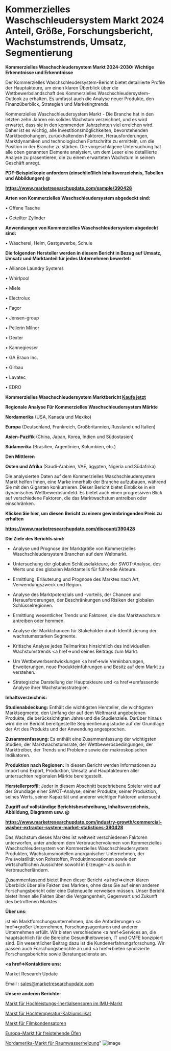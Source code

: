# Kommerzielles Waschschleudersystem Markt 2024 Anteil, Größe, Forschungsbericht, Wachstumstrends, Umsatz, Segmentierung

<strong>Kommerzielles Waschschleudersystem Markt 2024-2030: Wichtige Erkenntnisse und Erkenntnisse</strong>

Der Kommerzielles Waschschleudersystem-Bericht bietet detaillierte Profile der Hauptakteure, um einen klaren Überblick über die Wettbewerbslandschaft des Kommerzielles Waschschleudersystem-Outlook zu erhalten. Es umfasst auch die Analyse neuer Produkte, den Finanzüberblick, Strategien und Marketingtrends.

Kommerzielles Waschschleudersystem Markt - Die Branche hat in den letzten zehn Jahren ein solides Wachstum verzeichnet, und es wird erwartet, dass sie in den kommenden Jahrzehnten viel erreichen wird. Daher ist es wichtig, alle Investitionsmöglichkeiten, bevorstehenden Marktbedrohungen, zurückhaltenden Faktoren, Herausforderungen, Marktdynamiken und technologischen Fortschritte zu ermitteln, um die Position in der Branche zu stärken. Die vorgeschlagene Untersuchung hat alle oben genannten Elemente analysiert, um dem Leser eine detaillierte Analyse zu präsentieren, die zu einem erwarteten Wachstum in seinem Geschäft anregt.



<strong><b>PDF-Beispielkopie anfordern (einschließlich Inhaltsverzeichnis, Tabellen und Abbildungen) @ </b></strong>

<strong><a href=https://www.marketresearchupdate.com/sample/390428>

<strong>https://www.marketresearchupdate.com/sample/390428</u></a></strong></strong>



<strong>Arten von Kommerzielles Waschschleudersystem abgedeckt sind:</strong>

• Offene Tasche

• Geteilter Zylinder



<strong>Anwendungen von Kommerzielles Waschschleudersystem abgedeckt sind:</strong>

• Wäscherei, Heim, Gastgewerbe, Schule



<strong>Die folgenden Hersteller werden in diesem Bericht in Bezug auf Umsatz, Umsatz und Marktanteil für jedes Unternehmen bewertet:</strong>

• Alliance Laundry Systems

• Whirlpool

• Miele

• Electrolux

• Fagor

• Jensen-group

• Pellerin Milnor

• Dexter

• Kannegiesser

• GA Braun Inc.

• Girbau

• Lavatec

• EDRO



<strong>Kommerzielles Waschschleudersystem Marktbericht <a href=https://www.marketresearchupdate.com/buynow/390428>Kaufe jetzt</a></strong>



<strong>Regionale Analyse Für Kommerzielles Waschschleudersystem Märkte</strong>



<strong>Nordamerika</strong> (USA, Kanada und Mexiko)



<strong>Europa</strong> (Deutschland, Frankreich, Großbritannien, Russland und Italien)



<strong>Asien-Pazifik</strong> (China, Japan, Korea, Indien und Südostasien)



<strong>Südamerika</strong> (Brasilien, Argentinien, Kolumbien, etc.)



<strong>Den Mittleren</strong> 

<strong>Osten und Afrika</strong> (Saudi-Arabien, VAE, ägypten, Nigeria und Südafrika)

Die analysierten Daten auf dem Kommerzielles Waschschleudersystem Markt helfen Ihnen, eine Marke innerhalb der Branche aufzubauen, während Sie mit den Giganten konkurrieren. Dieser Bericht bietet Einblicke in ein dynamisches Wettbewerbsumfeld. Es bietet auch einen progressiven Blick auf verschiedene Faktoren, die das Marktwachstum antreiben oder einschränken.



<strong>Klicken Sie hier, um diesen Bericht zu einem gewinnbringenden Preis zu erhalten
</strong>

<strong><a href=https://www.marketresearchupdate.com/discount/390428>https://www.marketresearchupdate.com/discount/390428</b></u></strong></a>



<strong>Die Ziele des Berichts sind:</strong>

- Analyse und Prognose der Marktgröße von Kommerzielles Waschschleudersystem Branchen auf dem Weltmarkt.

- Untersuchung der globalen Schlüsselakteure, der SWOT-Analyse, des Werts und des globalen Marktanteils für führende Akteure.

- Ermittlung, Erläuterung und Prognose des Marktes nach Art, Verwendungszweck und Region.

- Analyse des Marktpotenzials und -vorteils, der Chancen und Herausforderungen, der Beschränkungen und Risiken der globalen Schlüsselregionen.

- Ermittlung wesentlicher Trends und Faktoren, die das Marktwachstum antreiben oder hemmen.

- Analyse der Marktchancen für Stakeholder durch Identifizierung der wachstumsstarken Segmente.

- Kritische Analyse jedes Teilmarktes hinsichtlich des individuellen Wachstumstrends <a href=>und</a> seines Beitrags zum Markt.

- Um Wettbewerbsentwicklungen <a href=>wie</a> Vereinbarungen, Erweiterungen, neue Produkteinführungen und Besitz auf dem Markt zu verstehen.

- Strategische Darstellung der Hauptakteure und <a href=>umfas</a>sende Analyse ihrer Wachstumsstrategien.



<strong>Inhaltsverzeichnis:</strong>



<strong>Studienabdeckung:</strong> Enthält die wichtigsten Hersteller, die wichtigsten Marktsegmente, den Umfang der auf dem Weltmarkt angebotenen Produkte, die berücksichtigten Jahre und die Studienziele. Darüber hinaus wird die im Bericht bereitgestellte Segmentierungsstudie auf der Grundlage der Art des Produkts und der Anwendung angesprochen.



<strong>Zusammenfassung:</strong> Es enthält eine Zusammenfassung der wichtigsten Studien, der Marktwachstumsrate, der Wettbewerbsbedingungen, der Markttreiber, der Trends und Probleme sowie der makroskopischen Indikatoren.



<strong>Produktion nach Regionen:</strong> In diesem Bericht werden Informationen zu Import und Export, Produktion, Umsatz und Hauptakteuren aller untersuchten regionalen Märkte bereitgestellt.



<strong>Herstellerprofil:</strong> Jeder in diesem Abschnitt beschriebene Spieler wird auf der Grundlage einer SWOT-Analyse, seiner Produkte, seiner Produktion, seines Werts, seiner Kapazität und anderer wichtiger Faktoren untersucht.



<strong><b>Zugriff auf vollständige Berichtsbeschreibung, Inhaltsverzeichnis, Abbildung, Diagramm usw. @ </b></strong>

<strong><a href=https://www.marketresearchupdate.com/industry-growth/commercial-washer-extractor-system-market-statistices-390428>https://www.marketresearchupdate.com/industry-growth/commercial-washer-extractor-system-market-statistices-390428</a></strong>

Das Wachstum dieses Marktes ist weltweit verschiedenen Faktoren unterworfen, unter anderem dem Verbrauchervolumen von Kommerzielles Waschschleudersystem von Kommerzielles Waschschleudersystem Produkten, Wachstumsmodellen anorganischer Unternehmen, der Preisvolatilität von Rohstoffen, Produktinnovationen sowie den wirtschaftlichen Aussichten sowohl in Erzeuger- als auch in Verbraucherländern.

Zusammenfassend bietet Ihnen dieser Bericht <a href=>einen</a> klaren Überblick über alle Fakten des Marktes, ohne dass Sie auf einen anderen Forschungsbericht oder eine Datenquelle verweisen müssen. Unser Bericht bietet Ihnen alle Fakten über die Vergangenheit, Gegenwart und Zukunft des betroffenen Marktes.



<strong>Über uns:</strong>

 ist ein Marktforschungsunternehmen, das die Anforderungen <a href=>großer</a> Unternehmen, Forschungsagenturen und anderer Unternehmen erfüllt. Wir bieten verschiedene <a href=>Services</a> an, die hauptsächlich für die Bereiche Gesundheitswesen, IT und CMFE konzipiert sind. Ein wesentlicher Beitrag dazu ist die Kundenerfahrungsforschung. Wir passen auch Forschungsberichte an und <a href=>bieten</a> syndizierte Forschungsberichte sowie Beratungsdienste an.



<strong><a href=>Kontaktiere uns:</a></strong>

Market Research Update

Email : sales@marketresearchupdate.com



<strong>Unsere anderen Berichte:</strong>

<a href=https://www.linkedin.com/pulse/high-performance-inertial-sensors-imu-market>Markt für Hochleistungs-Inertialsensoren im IMU-Markt</a>

<a href=https://www.linkedin.com/pulse/high-temperature-calcium-silicate-market>Markt für Hochtemperatur-Kalziumsilikat</a>

<a href=https://www.linkedin.com/pulse/film-capacitors-market-research-report-reveals>Markt für Filmkondensatoren</a>

<a href=https://www.linkedin.com/pulse/europe-freestanding-stoves-market-2023-huge-business-opportunities>Europa-Markt für freistehende Öfen</a>

<a href=https://www.linkedin.com/pulse/north-america-space-water-heating-market-upcoming>Nordamerika-Markt für Raumwasserheizung</a>"
![image](https://github.com/Gayatrikarjule/Market-Analysis-361/assets/97346546/23478ffb-7cf8-4d42-aa6a-58b2ad50ca43)
